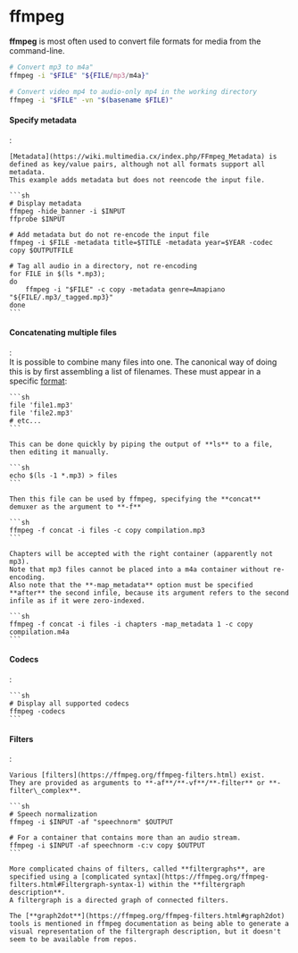 # ffmpeg

**ffmpeg** is most often used to convert file formats for media from the command-line.

```sh
# Convert mp3 to m4a"
ffmpeg -i "$FILE" "${FILE/mp3/m4a}"

# Convert video mp4 to audio-only mp4 in the working directory
ffmpeg -i "$FILE" -vn "$(basename $FILE)"
```

#### Specify metadata
:   

    [Metadata](https://wiki.multimedia.cx/index.php/FFmpeg_Metadata) is defined as key/value pairs, although not all formats support all metadata.
    This example adds metadata but does not reencode the input file.

    ```sh
    # Display metadata
    ffmpeg -hide_banner -i $INPUT
    ffprobe $INPUT

    # Add metadata but do not re-encode the input file
    ffmpeg -i $FILE -metadata title=$TITLE -metadata year=$YEAR -codec copy $OUTPUTFILE

    # Tag all audio in a directory, not re-encoding
    for FILE in $(ls *.mp3);
    do
        ffmpeg -i "$FILE" -c copy -metadata genre=Amapiano "${FILE/.mp3/_tagged.mp3}"
    done
    ```

#### Concatenating multiple files
:   
    It is possible to combine many files into one.
    The canonical way of doing this is by first assembling a list of filenames.
    These must appear in a specific [format](https://trac.ffmpeg.org/wiki/Concatenate):

    ```sh
    file 'file1.mp3'
    file 'file2.mp3'
    # etc...
    ```

    This can be done quickly by piping the output of **ls** to a file, then editing it manually.

    ```sh
    echo $(ls -1 *.mp3) > files
    ```

    Then this file can be used by ffmpeg, specifying the **concat** demuxer as the argument to **-f**

    ```sh
    ffmpeg -f concat -i files -c copy compilation.mp3
    ```

    Chapters will be accepted with the right container (apparently not mp3).
    Note that mp3 files cannot be placed into a m4a container without re-encoding.
    Also note that the **-map_metadata** option must be specified **after** the second infile, because its argument refers to the second infile as if it were zero-indexed.

    ```sh
    ffmpeg -f concat -i files -i chapters -map_metadata 1 -c copy compilation.m4a
    ```

#### Codecs
:   

    ```sh
    # Display all supported codecs
    ffmpeg -codecs
    ```

#### Filters
:   

    Various [filters](https://ffmpeg.org/ffmpeg-filters.html) exist.
    They are provided as arguments to **-af**/**-vf**/**-filter** or **-filter\_complex**.

    ```sh
    # Speech normalization
    ffmpeg -i $INPUT -af "speechnorm" $OUTPUT

    # For a container that contains more than an audio stream.
    ffmpeg -i $INPUT -af speechnorm -c:v copy $OUTPUT
    ```

    More complicated chains of filters, called **filtergraphs**, are specified using a [complicated syntax](https://ffmpeg.org/ffmpeg-filters.html#Filtergraph-syntax-1) within the **filtergraph description**.
    A filtergraph is a directed graph of connected filters.

    The [**graph2dot**](https://ffmpeg.org/ffmpeg-filters.html#graph2dot) tools is mentioned in ffmpeg documentation as being able to generate a visual representation of the filtergraph description, but it doesn't seem to be available from repos.